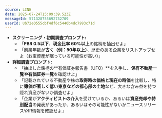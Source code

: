 ```yaml
---
source: LINE
date: 2025-07-24T15:09:39.523Z
messageId: 571328755692732709
userId: Ub72e0555cbf4df6c5440b4dc7993c71d
---
```


*   **スクリーニング・初期調査プロンプト:**
    *   「**PBR 0.5以下**、**現金比率 60%以上**の銘柄を抽出せよ」
    *   「創業年数が**古く（例：50年以上）**、歴史のある企業をリストアップせよ（お宝資産が眠っている可能性が高い）」
*   **詳細調査プロンプト:**
    *   「抽出した銘柄の**有価証券報告書（UFO）**を入手し、**保有不動産一覧や有価証券一覧**を確認せよ」
    *   「記載されている不動産や株の**取得時の価格と現在の時価**を比較し、特に**簿価が著しく低い東京などの都心部の土地**など、大きな含み益を持つ隠れ資産がないか調査せよ」
    *   「企業が**アクティビストの介入**を受けているか、あるいは**資産売却や特別配当**の発表があったか、あるいはその可能性がないかニュースリリースやIR情報を確認せよ」